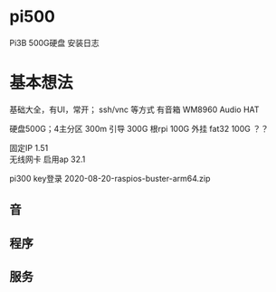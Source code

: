 # pi500
Pi3B 500G硬盘 安装日志

# 基本想法
基础大全，有UI，常开；  ssh/vnc 等方式
有音箱 WM8960 Audio HAT

硬盘500G；4主分区
300m  引导
300G  根rpi
100G  外挂 fat32 
100G  ？？

固定IP  1.51  
无线网卡 启用ap  32.1

pi300
key登录
2020-08-20-raspios-buster-arm64.zip
## 音


## 程序


## 服务
